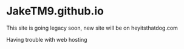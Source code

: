 

# JakeTM9.github.io

This site is going legacy soon, new site will be on heyitsthatdog.com

Having trouble with web hosting
